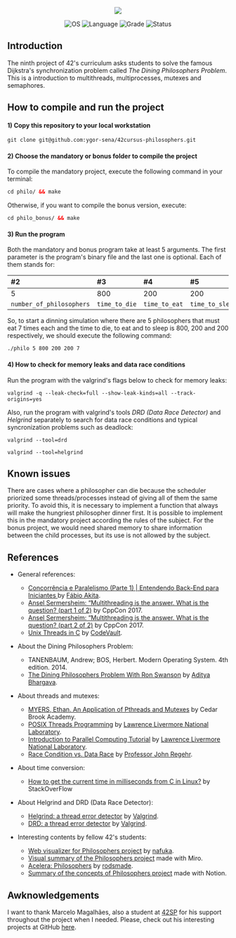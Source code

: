 <p align="center">
    <img src="https://user-images.githubusercontent.com/102881479/220914152-9fea3130-8edc-4f80-b936-be3c8c5e80e1.png">
</p>

<p align="center">
    <img src="https://img.shields.io/badge/OS-Linux-blue" alt="OS">
    <img src="https://img.shields.io/badge/Language-C%20%7C%20C%2B%2B-blue.svg" alt="Language">
    <img src="https://img.shields.io/badge/Grade-125%2F100-brightgreen.svg" alt="Grade">
    <img src="https://img.shields.io/badge/Status-Completed-brightgreen.svg" alt="Status">
</p>

## Introduction

The ninth project of 42's curriculum asks students to solve the famous Dijkstra's synchronization problem called *The Dining Philosophers Problem*. This is a introduction to multithreads, multiprocesses, mutexes and semaphores. 

## How to compile and run the project

#### 1) Copy this repository to your local workstation

```html
git clone git@github.com:ygor-sena/42cursus-philosophers.git
```

#### 2) Choose the mandatory or bonus folder to compile the project

To compile the mandatory project, execute the following command in your terminal:

```html
cd philo/ && make
```

Otherwise, if you want to compile the bonus version, execute:

```html
cd philo_bonus/ && make
```

#### 3) Run the program

Both the mandatory and bonus program take at least 5 arguments. The first parameter is the program's binary file and the last one is optional. Each of them stands for:

| #2 | #3 | #4 | #5 | #6 (optional) |
|:----|:----|:----|:----|:----|
| 5 | 800 | 200 | 200 | 5 |
| `number_of_philosophers` | `time_to_die` | `time_to_eat` | `time_to_sleep` | `number_of_times_each_must_eat` |

So, to start a dinning simulation where there are 5 philosophers that must eat 7 times each and the time to die, to eat and to sleep is 800, 200 and 200 respectively, we should execute the following command:

```html
./philo 5 800 200 200 7
```

#### 4) How to check for memory leaks and data race conditions

Run the program with the valgrind's flags below to check for memory leaks:

```
valgrind -q --leak-check=full --show-leak-kinds=all --track-origins=yes
```

Also, run the program with valgrind's tools *DRD (Data Race Detector)* and *Helgrind* separately to search for data race conditions and typical syncronization problems such as deadlock:

```
valgrind --tool=drd 
```

```
valgrind --tool=helgrind 
```

## Known issues

There are cases where a philosopher can die because the scheduler priorized some threads/processes instead of giving all of them the same priority. To avoid this, it is necessary to implement a function that always will make the hungriest philosopher dinner first. It is possible to implement this in the mandatory project according the rules of the subject. For the bonus project, we would need shared memory to share information between the child processes, but its use is not allowed by the subject.

## References

- General references:
  - [Concorrência e Paralelismo (Parte 1) | Entendendo Back-End para Iniciantes ](https://www.youtube.com/watch?v=cx1ULv4wYxM) by [Fábio Akita](https://www.youtube.com/@Akitando).
  - [Ansel Sermersheim: “Multithreading is the answer. What is the question? (part 1 of 2)](https://www.youtube.com/watch?v=GNw3RXr-VJk) by CppCon 2017.
  - [Ansel Sermersheim: “Multithreading is the answer. What is the question? (part 2 of 2)](https://www.youtube.com/watch?v=sDLQWivf1-I) by CppCon 2017.
  - [Unix Threads in C](https://www.youtube.com/watch?v=d9s_d28yJq0&list=PLfqABt5AS4FmuQf70psXrsMLEDQXNkLq2) by [CodeVault](https://www.youtube.com/@CodeVault).

- About the Dining Philosophers Problem:
  - TANENBAUM, Andrew; BOS, Herbert. Modern Operating System. 4th edition. 2014.
  - [The Dining Philosophers Problem With Ron Swanson](https://www.adit.io/posts/2013-05-11-The-Dining-Philosophers-Problem-With-Ron-Swanson.html) by [Aditya Bhargava](https://www.adit.io/index.html).

- About threads and mutexes:
  - [MYERS, Ethan. An Application of Pthreads and Mutexes](https://files.kipr.org/gcer/2009/proceedings/Myers_ApplicationPthreads.pdf) by Cedar Brook Academy.
  - [POSIX Threads Programming](https://hpc-tutorials.llnl.gov/posix/) by [Lawrence Livermore National Laboratory](https://www.llnl.gov/).
  - [Introduction to Parallel Computing Tutorial](https://hpc.llnl.gov/documentation/tutorials/introduction-parallel-computing-tutorial##Overview) by [Lawrence Livermore National Laboratory](https://www.llnl.gov/).
  - [Race Condition vs. Data Race](https://blog.regehr.org/archives/490) by [Professor John Regehr](https://blog.regehr.org/).

- About time conversion:
  - [How to get the current time in milliseconds from C in Linux?](https://stackoverflow.com/questions/3756323/how-to-get-the-current-time-in-milliseconds-from-c-in-linux#17371925) by StackOverFlow
  
- About Helgrind and DRD (Data Race Detector):
  - [Helgrind: a thread error detector](https://valgrind.org/docs/manual/hg-manual.html) by [Valgrind](https://valgrind.org/).
  - [DRD: a thread error detector](https://valgrind.org/docs/manual/drd-manual.html) by [Valgrind](https://valgrind.org/).
  
- Interesting contents by fellow 42's students:
  - [Web visualizer for Philosophers project](https://github.com/nafuka11/philosophers-visualizer) by [nafuka](https://github.com/nafuka11).
  - [Visual summary of the Philosophers project](https://miro.com/app/board/o9J_l0AjIkc=/) made with Miro.
  - [Acelera: Philosophers](https://rodsmade.notion.site/Acelera-Philosophers-a82a52edabe24ea4a382393fae6c4531) by [rodsmade](https://github.com/rodsmade).
  - [Summary of the concepts of Philosophers project](https://www.notion.so/Philosophers-2b872948598e4f0cba91c66d8b5ba821) made with Notion.

## Awknowledgements

I want to thank Marcelo Magalhães, also a student at [42SP](https://www.42sp.org.br/) for his support throughout the project when I needed. Please, check out his interesting projects at GitHub [here](https://github.com/magalhaesm).
